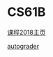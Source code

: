 # CS61B

[课程2018主页](https://sp18.datastructur.es/index.html)

[autograder](https://www.gradescope.com/courses/20666)

